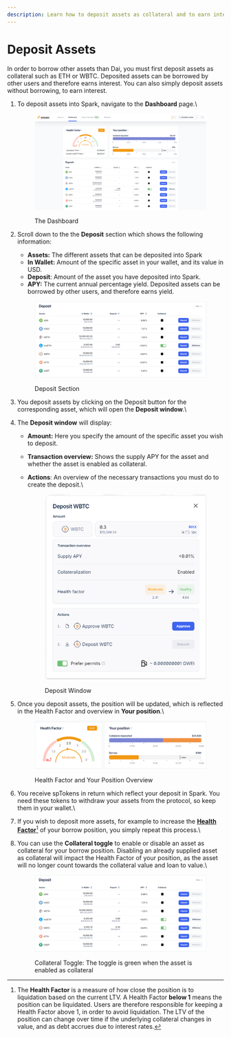 ```yaml
---
description: Learn how to deposit assets as collateral and to earn interest.
---
```


# Deposit Assets

In order to borrow other assets than Dai, you must first deposit assets as collateral such as ETH or WBTC. Deposited assets can be borrowed by other users and therefore earns interest. You can also simply deposit assets without borrowing, to earn interest.

1.  To deposit assets into Spark, navigate to the **Dashboard** page.\


    <figure><img src="../../.gitbook/assets/dashboard-overview (2).png" alt=""><figcaption><p>The Dashboard</p></figcaption></figure>


2.  Scroll down to the the **Deposit** section which shows the following information:

    * **Assets:** The different assets that can be deposited into Spark
    * **In Wallet:** Amount of the specific asset in your wallet, and its value in USD.
    * **Deposit**: Amount of the asset you have deposited into Spark.
    * **APY:** The current annual percentage yield. Deposited assets can be borrowed by other users, and therefore earns yield.

    <figure><img src="../../.gitbook/assets/deposit-section (1).png" alt=""><figcaption><p>Deposit Section</p></figcaption></figure>


3. You deposit assets by clicking on the Deposit button for the corresponding asset, which will open the **Deposit window**.\

4. The **Deposit window** will display:
   * **Amount:** Here you specify the amount of the specific asset you wish to deposit.
   * **Transaction overview:** Shows the supply APY for the asset and whether the asset is enabled as collateral.
   *   **Actions**: An overview of the necessary transactions you must do to create the deposit.\


       <figure><img src="../../.gitbook/assets/deposit-wbtc-col.png" alt=""><figcaption><p>Deposit Window</p></figcaption></figure>


5.  Once you deposit assets, the position will be updated, which is reflected in the Health Factor and overview in **Your position**.\


    <figure><img src="../../.gitbook/assets/your-position-health-factor-2-col.png" alt=""><figcaption><p>Health Factor and Your Position Overview</p></figcaption></figure>


6. You receive spTokens in return which reflect your deposit in Spark. You need these tokens to withdraw your assets from the protocol, so keep them in your wallet.\

7. If you wish to deposit more assets, for example to increase the [**Health Factor**](#user-content-fn-1)[^1] of your borrow position, you simply repeat this process.\

8.  You can use the **Collateral toggle** to enable or disable an asset as collateral for your borrow position. Disabling an already supplied asset as collateral will impact the Health Factor of your position, as the asset will no longer count towards the collateral value and loan to value.\


    <figure><img src="../../.gitbook/assets/col-toggle-wbtc.png" alt=""><figcaption><p>Collateral Toggle: The toggle is green when the asset is enabled as collateral</p></figcaption></figure>



[^1]: The **Health Factor** is a measure of how close the position is to liquidation based on the current LTV. A Health Factor **below 1** means the position can be liquidated. Users are therefore responsible for keeping a Health Factor above 1, in order to avoid liquidation. The LTV of the position can change over time if the underlying collateral changes in value, and as debt accrues due to interest rates.
